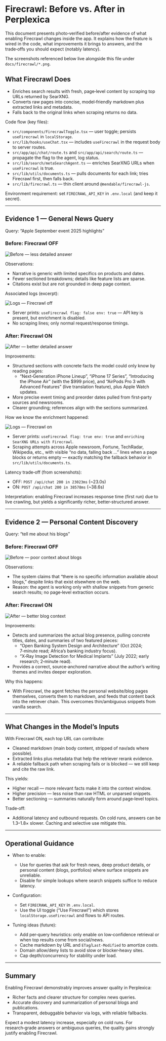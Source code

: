 # Firecrawl: Before vs. After in Perplexica

This document presents photo‑verified before/after evidence of what enabling Firecrawl changes inside the app. It explains how the feature is wired in the code, what improvements it brings to answers, and the trade‑offs you should expect (notably latency).

The screenshots referenced below live alongside this file under `docs/firecrawl/*.png`.

## What Firecrawl Does

- Enriches search results with fresh, page‑level content by scraping top URLs returned by SearXNG.
- Converts raw pages into concise, model‑friendly markdown plus extracted links and metadata.
- Falls back to the original links when scraping returns no data.

Code flow (key files):

- `src/components/FirecrawlToggle.tsx` — user toggle; persists `useFirecrawl` in `localStorage`.
- `src/lib/hooks/useChat.tsx` — includes `useFirecrawl` in the request body to server routes.
- `src/app/api/chat/route.ts` and `src/app/api/search/route.ts` — propagate the flag to the agent, log status.
- `src/lib/search/metaSearchAgent.ts` — enriches SearXNG URLs when `useFirecrawl` is true.
- `src/lib/utils/documents.ts` — pulls documents for each link; tries Firecrawl first, then falls back.
- `src/lib/firecrawl.ts` — thin client around `@mendable/firecrawl-js`.

Environment requirement: set `FIRECRAWL_API_KEY` in `.env.local` (and keep it secret).

---

## Evidence 1 — General News Query

Query: “Apple September event 2025 highlights”

### Before: Firecrawl OFF

![Before — less detailed answer](./firecrawl-off-less-info-ans.png)

Observations:

- Narrative is generic with limited specifics on products and dates.
- Fewer sectioned breakdowns; details like feature lists are sparse.
- Citations exist but are not grounded in deep page context.

Associated logs (excerpt):

![Logs — Firecrawl off](./firecrawl-off-logs.png)

- Server prints: `useFirecrawl flag: false env: true` — API key is present, but enrichment is disabled.
- No scraping lines; only normal request/response timings.

### After: Firecrawl ON

![After — better detailed answer](./firecrawl-on-better-detailed-ans.png)

Improvements:

- Structured sections with concrete facts the model could only know by reading pages:
  - “Next‑Generation iPhone Lineup”, “iPhone 17 Series”, “Introducing the iPhone Air” (with the $999 price), and “AirPods Pro 3 with Advanced Features” (live translation feature), plus Apple Watch updates.
- More precise event timing and preorder dates pulled from first‑party sources and newsrooms.
- Clearer grounding; references align with the sections summarized.

How we know the enrichment happened:

![Logs — Firecrawl on](./firecrawl-on-logs.png)

- Server prints: `useFirecrawl flag: true env: true` and `enriching SearXNG URLs with Firecrawl`.
- Scraping attempts across Apple newsroom, Fortune, TechRadar, Wikipedia, etc., with visible “no data, falling back …” lines when a page blocks or returns empty — exactly matching the fallback behavior in `src/lib/utils/documents.ts`.

Latency trade‑off (from screenshots):

- OFF: `POST /api/chat 200 in 23023ms` (~23.0s)
- ON: `POST /api/chat 200 in 38578ms` (~38.6s)

Interpretation: enabling Firecrawl increases response time (first run) due to live crawling, but yields a significantly richer, better‑structured answer.

---

## Evidence 2 — Personal Content Discovery

Query: “tell me about his blogs”

### Before: Firecrawl OFF

![Before — poor context about blogs](./firecrawl-off-poor-context-about-blogs.png)

Observations:

- The system claims that “there is no specific information available about blogs,” despite links that exist elsewhere on the web.
- Reason: the agent is working only with shallow snippets from generic search results; no page‑level extraction occurs.

### After: Firecrawl ON

![After — better blog context](./firecrawl-on-better-context-about-the-blogs.png)

Improvements:

- Detects and summarizes the actual blog presence, pulling concrete titles, dates, and summaries of two featured pieces:
  - “Open Banking System Design and Architecture” (Oct 2024; 7‑minute read; Africa’s banking industry focus).
  - “X‑Ray Image Detection for Medical Implants” (July 2022; early research; 2‑minute read).
- Provides a correct, source‑anchored narrative about the author’s writing themes and invites deeper exploration.

Why this happens:

- With Firecrawl, the agent fetches the personal website/blog pages themselves, converts them to markdown, and feeds that content back into the retriever chain. This overcomes thin/ambiguous snippets from vanilla search.

---

## What Changes in the Model’s Inputs

With Firecrawl ON, each top URL can contribute:

- Cleaned markdown (main body content, stripped of nav/ads where possible).
- Extracted links plus metadata that help the retriever rerank evidence.
- A reliable fallback path when scraping fails or is blocked — we still keep and cite the raw link.

This yields:

- Higher recall — more relevant facts make it into the context window.
- Higher precision — less noise than raw HTML or unparsed snippets.
- Better sectioning — summaries naturally form around page‑level topics.

Trade‑off:

- Additional latency and outbound requests. On cold runs, answers can be 1.3–1.8× slower. Caching and selective use mitigate this.

---

## Operational Guidance

- When to enable:
  - Use for queries that ask for fresh news, deep product details, or personal content (blogs, portfolios) where surface snippets are unreliable.
  - Disable for simple lookups where search snippets suffice to reduce latency.

- Configuration:
  - Set `FIRECRAWL_API_KEY` in `.env.local`.
  - Use the UI toggle (“Use Firecrawl”) which stores `localStorage.useFirecrawl` and flows to API routes.

- Tuning ideas (future):
  - Add per‑query heuristics: only enable on low‑confidence retrieval or when top results come from social/news.
  - Cache markdown by URL and `ETag`/`Last‑Modified` to amortize costs.
  - Domain allow/deny lists to avoid slow or blocker‑heavy sites.
  - Cap depth/concurrency for stability under load.

---

## Summary

Enabling Firecrawl demonstrably improves answer quality in Perplexica:

- Richer facts and clearer structure for complex news queries.
- Accurate discovery and summarization of personal blogs and publications.
- Transparent, debuggable behavior via logs, with reliable fallbacks.

Expect a modest latency increase, especially on cold runs. For research‑grade answers or ambiguous queries, the quality gains strongly justify enabling Firecrawl.
